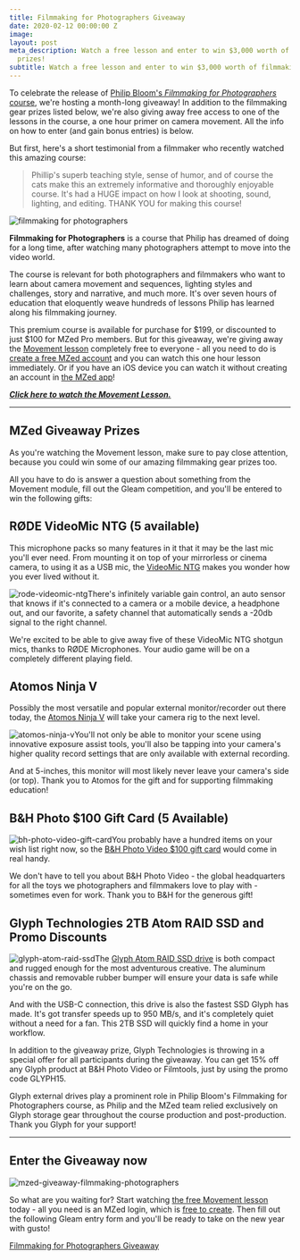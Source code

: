```yaml
---
title: Filmmaking for Photographers Giveaway
date: 2020-02-12 00:00:00 Z
image: 
layout: post
meta_description: Watch a free lesson and enter to win $3,000 worth of filmmaking
  prizes!
subtitle: Watch a free lesson and enter to win $3,000 worth of filmmaking prizes!
---
```


To celebrate the release of [Philip Bloom's _Filmmaking for Photographers_ course](https://www.mzed.com/courses/filmmaking-for-photographers), we're hosting a month-long giveaway! In addition to the filmmaking gear prizes listed below, we're also giving away free access to one of the lessons in the course, a one hour primer on camera movement. All the info on how to enter (and gain bonus entries) is below.

But first, here's a short testimonial from a filmmaker who recently watched this amazing course:

> Phillip's superb teaching style, sense of humor, and of course the cats make this an extremely informative and thoroughly enjoyable course. It's had a HUGE impact on how I look at shooting, sound, lighting, and editing. THANK YOU for making this course!

![filmmaking for photographers](https://mzed-cdn1.sfo2.cdn.digitaloceanspaces.com/images/news/filmmaking-for-photographers.jpg)

**Filmmaking for Photographers** is a course that Philip has dreamed of doing for a long time, after watching many photographers attempt to move into the video world.

The course is relevant for both photographers and filmmakers who want to learn about camera movement and sequences, lighting styles and challenges, story and narrative, and much more. It's over seven hours of education that eloquently weave hundreds of lessons Philip has learned along his filmmaking journey.

This premium course is available for purchase for $199, or discounted to just $100 for MZed Pro members. But for this giveaway, we're giving away the [Movement lesson](http://www.mzed.com/courses/filmmaking-for-photographers/modules/3) completely free to everyone - all you need to do is [create a free MZed account](https://www.mzed.com/register) and you can watch this one hour lesson immediately. Or if you have an iOS device you can watch it without creating an account in [the MZed app](https://apps.apple.com/au/app/mzed/id1456561064)!

_**[Click here to watch the Movement Lesson.](https://www.mzed.com/courses/filmmaking-for-photographers/modules/3)**_

* * *

## **MZed Giveaway Prizes**

As you're watching the Movement lesson, make sure to pay close attention, because you could win some of our amazing filmmaking gear prizes too.

All you have to do is answer a question about something from the Movement module, fill out the Gleam competition, and you'll be entered to win the following gifts:

## RØDE VideoMic NTG (5 available)

This microphone packs so many features in it that it may be the last mic you'll ever need. From mounting it on top of your mirrorless or cinema camera, to using it as a USB mic, the [VideoMic NTG](https://www.bhphotovideo.com/c/product/1521595-REG/rode_vmntg_videomic_ntg_camera_mount_shotgun.html) makes you wonder how you ever lived without it. 

![rode-videomic-ntg](https://mzed-cdn1.sfo2.cdn.digitaloceanspaces.com/images/news/rode-videomic-ntg-giveaway.jpg)There's infinitely variable gain control, an auto sensor that knows if it's connected to a camera or a mobile device, a headphone out, and our favorite, a safety channel that automatically sends a -20db signal to the right channel.

We're excited to be able to give away five of these VideoMic NTG shotgun mics, thanks to RØDE Microphones. Your audio game will be on a completely different playing field.

## Atomos Ninja V

Possibly the most versatile and popular external monitor/recorder out there today, the [Atomos Ninja V](https://www.bhphotovideo.com/c/product/1401565-REG/atomos_atomnjav01_ninja_v_5_4k.html) will take your camera rig to the next level.

![atomos-ninja-v](https://mzed-cdn1.sfo2.cdn.digitaloceanspaces.com/images/news/atomos-ninja-v-giveaway.jpg)You'll not only be able to monitor your scene using innovative exposure assist tools, you'll also be tapping into your camera's higher quality record settings that are only available with external recording.

And at 5-inches, this monitor will most likely never leave your camera's side (or top). Thank you to Atomos for the gift and for supporting filmmaking education!

##  

## B&H Photo $100 Gift Card (5 Available)

![bh-photo-video-gift-card](https://mzed-cdn1.sfo2.cdn.digitaloceanspaces.com/images/news/bh-photo-video-gift-card.jpg)You probably have a hundred items on your wish list right now, so the [B&H Photo Video $100 gift card](https://www.bhphotovideo.com/c/product/1293653-REG/b_h_photo_video_100_b_h_e_gift_card.html) would come in real handy.

We don't have to tell you about B&H Photo Video - the global headquarters for all the toys we photographers and filmmakers love to play with - sometimes even for work. Thank you to B&H for the generous gift!

 

## Glyph Technologies 2TB Atom RAID SSD and Promo Discounts

![glyph-atom-raid-ssd](https://mzed-cdn1.sfo2.cdn.digitaloceanspaces.com/images/news/glyph-atom-raid-ssd-giveaway.jpg)The [Glyph Atom RAID SSD drive](https://www.bhphotovideo.com/c/product/1295930-REG/glyph_technologies_ar2000blk_atom_raid_2tb_ssd.html) is both compact and rugged enough for the most adventurous creative. The aluminum chassis and removable rubber bumper will ensure your data is safe while you're on the go.

And with the USB-C connection, this drive is also the fastest SSD Glyph has made. It's got transfer speeds up to 950 MB/s, and it's completely quiet without a need for a fan. This 2TB SSD will quickly find a home in your workflow.

In addition to the giveaway prize, Glyph Technologies is throwing in a special offer for all participants during the giveaway. You can get 15% off any Glyph product at B&H Photo Video or Filmtools, just by using the promo code GLYPH15.

Glyph external drives play a prominent role in Philip Bloom's Filmmaking for Photographers course, as Philip and the MZed team relied exclusively on Glyph storage gear throughout the course production and post-production. Thank you Glyph for your support!

* * *

## **Enter the Giveaway now**

![mzed-giveaway-filmmaking-photographers](https://mzed-cdn1.sfo2.cdn.digitaloceanspaces.com/images/news/mzed-giveaway-filmmaking-photographers.jpg)

So what are you waiting for? Start watching [the free Movement lesson](http://www.mzed.com/courses/filmmaking-for-photographers/modules/3) today - all you need is an MZed login, which is [free to create](http://www.mzed.com/register). Then fill out the following Gleam entry form and you'll be ready to take on the new year with gusto!

 

[Filmmaking for Photographers Giveaway](https://gleam.io/VzEFx/filmmaking-for-photographers-giveaway)